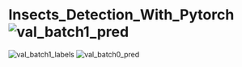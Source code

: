 # Insects_Detection_With_Pytorch![val_batch1_pred](https://github.com/HamzaAbbas0/Insects_Detection_With_Pytorch/assets/92590229/50c87512-41bc-4eba-b9bd-4172f82827db)
![val_batch1_labels](https://github.com/HamzaAbbas0/Insects_Detection_With_Pytorch/assets/92590229/ea1f10db-ea16-4163-a18b-1674f1eb0d6a)
![val_batch0_pred](https://github.com/HamzaAbbas0/Insects_Detection_With_Pytorch/assets/92590229/6eb45632-354b-450e-8438-6f138ce9184b)
